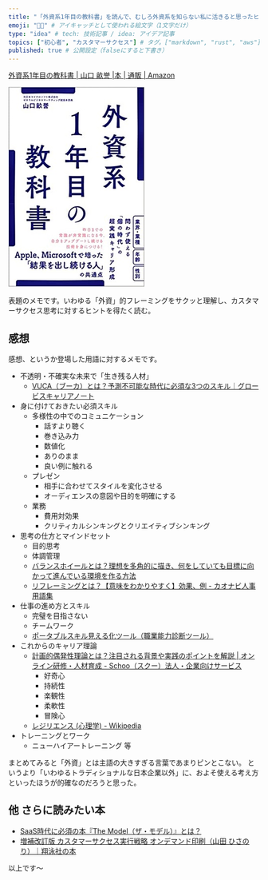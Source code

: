 ```yaml
---
title: "「外資系1年目の教科書」を読んで、むしろ外資系を知らない私に活きると思ったヒントの要点" # 記事のタイトル
emoji: "👨‍💼" # アイキャッチとして使われる絵文字（1文字だけ）
type: "idea" # tech: 技術記事 / idea: アイデア記事
topics: ["初心者", "カスタマーサクセス"] # タグ。["markdown", "rust", "aws"]のように指定する
published: true # 公開設定（falseにすると下書き）
---
```


[外資系1年目の教科書 | 山口 畝誉 |本 | 通販 | Amazon](https://www.amazon.co.jp/dp/4862808573)

![](/images/4184sLFWqdL._SX339_BO1,204,203,200_.jpg)

表題のメモです。いわゆる「外資」的フレーミングをサクッと理解し、カスタマーサクセス思考に対するヒントを得たく読む。

## 感想 

感想、というか登場した用語に対するメモです。

- 不透明・不確実な未来で「生き残る人材」
    - [VUCA（ブーカ）とは？予測不可能な時代に必須な3つのスキル｜グロービスキャリアノート](https://mba.globis.ac.jp/careernote/1046.html)
- 身に付けておきたい必須スキル
    - 多様性の中でのコミュニケーション
        - 話すより聴く
        - 巻き込み力
        - 数値化
        - ありのまま
        - 良い例に触れる
    - プレゼン
        - 相手に合わせてスタイルを変化させる
        - オーディエンスの意図や目的を明確にする
    - 業務
        - 費用対効果
        - クリティカルシンキングとクリエイティブシンキング
- 思考の仕方とマインドセット
    - 目的思考
    - 体調管理
    - [バランスホイールとは？理想を多角的に描き、何をしていても目標に向かって進んでいる環境を作る方法](https://ruimaeda.com/balance-wheel/)
    - [リフレーミングとは？【意味をわかりやすく】効果、例 - カオナビ人事用語集](https://www.kaonavi.jp/dictionary/reframing/)
- 仕事の進め方とスキル
    - 完璧を目指さない
    - チームワーク
    - [ポータブルスキル見える化ツール（職業能力診断ツール）](https://www.mhlw.go.jp/stf/newpage_23112.html)
- これからのキャリア理論
    - [計画的偶発性理論とは？注目される背景や実践のポイントを解説 | オンライン研修・人材育成 - Schoo（スクー）法人・企業向けサービス](https://schoo.jp/biz/column/1256)
        - 好奇心
        - 持続性
        - 楽観性
        - 柔軟性
        - 冒険心
    - [レジリエンス (心理学) - Wikipedia](https://ja.wikipedia.org/wiki/%E3%83%AC%E3%82%B8%E3%83%AA%E3%82%A8%E3%83%B3%E3%82%B9_(%E5%BF%83%E7%90%86%E5%AD%A6))
- トレーニングとワーク
    - ニューハイアートレーニング 等

まとめてみると「外資」とは主語の大きすぎる言葉であまりピンとこない。
というより「いわゆるトラディショナルな日本企業以外」に、およそ使える考え方といったほうが的確なのだろうと思った。


## 他 さらに読みたい本

- [SaaS時代に必須の本『The Model（ザ・モデル）』とは？](https://eigyou-dx.jp/btobmarketing/the-model-book)
- [増補改訂版 カスタマーサクセス実行戦略 オンデマンド印刷（山田 ひさのり）｜翔泳社の本](https://www.shoeisha.co.jp/book/detail/9784798174433)

以上です～
